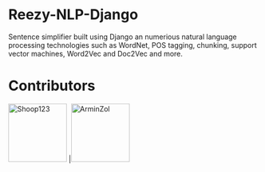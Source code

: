 # Reezy-NLP-Django
Sentence simplifier built using Django an numerious natural language processing technologies such as WordNet, POS tagging, chunking, support vector machines, Word2Vec and Doc2Vec and more.

# Contributors
[<img alt="Shoop123" src="https://avatars1.githubusercontent.com/u/8333998?v=4&s=117" width="117">](https://github.com/Shoop123) |[<img alt="ArminZol" src="https://avatars0.githubusercontent.com/u/13023939?v=4&s=117" width="117">](https://github.com/ArminZol)
